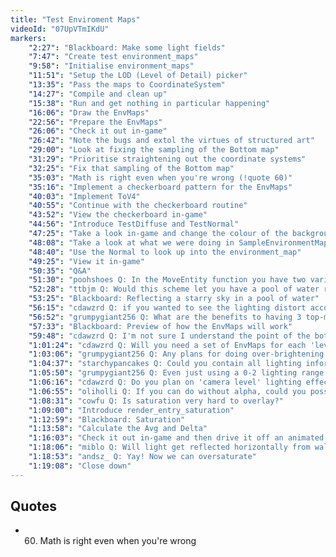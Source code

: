 ```yaml
---
title: "Test Enviroment Maps"
videoId: "07UpVTmIKdU"
markers:
    "2:27": "Blackboard: Make some light fields"
    "7:47": "Create test environment_maps"
    "9:58": "Initialise environment_maps"
    "11:51": "Setup the LOD (Level of Detail) picker"
    "13:35": "Pass the maps to CoordinateSystem"
    "14:27": "Compile and clean up"
    "15:38": "Run and get nothing in particular happening"
    "16:06": "Draw the EnvMaps"
    "22:56": "Prepare the EnvMaps"
    "26:06": "Check it out in-game"
    "26:42": "Note the bugs and extol the virtues of structured art"
    "29:00": "Look at fixing the sampling of the Bottom map"
    "31:29": "Prioritise straightening out the coordinate systems"
    "32:25": "Fix that sampling of the Bottom map"
    "35:03": "Math is right even when you're wrong (!quote 60)"
    "35:16": "Implement a checkerboard pattern for the EnvMaps"
    "40:03": "Implement ToV4"
    "40:55": "Continue with the checkerboard routine"
    "43:52": "View the checkerboard in-game"
    "44:56": "Introduce TestDiffuse and TestNormal"
    "47:25": "Take a look in-game and change the colour of the background"
    "48:08": "Take a look at what we were doing in SampleEnvironmentMap"
    "48:40": "Use the Normal to look up into the environment_map"
    "49:25": "View it in-game"
    "50:35": "Q&A"
    "51:30": "poohshoes Q: In the MoveEntity function you have two variables that are never used: NewPlayerP and OldPlayerP. Will you delete them for me?"
    "52:28": "ttbjm Q: Would this scheme let you have a pool of water reflect a starry sky?"
    "53:25": "Blackboard: Reflecting a starry sky in a pool of water"
    "56:15": "cdawzrd Q: if you wanted to see the lighting distort according to the spherical shape of the normal map, would that just be part of fixing the math in the section where you sample from the env map, or is there more to it?"
    "56:52": "grumpygiant256 Q: What are the benefits to having 3 top-middle-bottom EnvMaps vs just using 1 EnvMap for the whole thing?"
    "57:33": "Blackboard: Preview of how the EnvMaps will work"
    "59:48": "cdawzrd Q: I'm not sure I understand the point of the bottom map. Will the ground be contributing lighting to objects above the ground?"
    "1:01:24": "cdawzrd Q: Will you need a set of EnvMaps for each 'level' in Z?"
    "1:03:06": "grumpygiant256 Q: Any plans for doing over-brightening on the lights? (Or even HDR?)"
    "1:04:37": "starchypancakes Q: Could you contain all lighting information in a 5 byte bitmap: 0-255 Absorbance/reflectance scale for RGB, Alpha, and scattering? I want to try it but I feel really hesitant because you warned against non-32 bit aligned structs"
    "1:05:50": "grumpygiant256 Q: Even just using a 0-2 lighting range gets good results"
    "1:06:16": "cdawzrd Q: Do you plan on 'camera level' lighting effects such as 'stun grenade' for lack of a better example?"
    "1:06:55": "oliholli Q: If you can do without alpha, could you possibly use RGBE, where the E is the exponent for all channels?"
    "1:08:31": "cowfu Q: Is saturation very hard to overlay?"
    "1:09:00": "Introduce render_entry_saturation"
    "1:12:59": "Blackboard: Saturation"
    "1:13:58": "Calculate the Avg and Delta"
    "1:16:03": "Check it out in-game and then drive it off an animated parameter"
    "1:18:06": "miblo Q: Will light get reflected horizontally from walls etc. in this scheme?"
    "1:18:53": "andsz_ Q: Yay! Now we can oversaturate"
    "1:19:08": "Close down"
---
```


## Quotes

* 60. Math is right even when you're wrong
